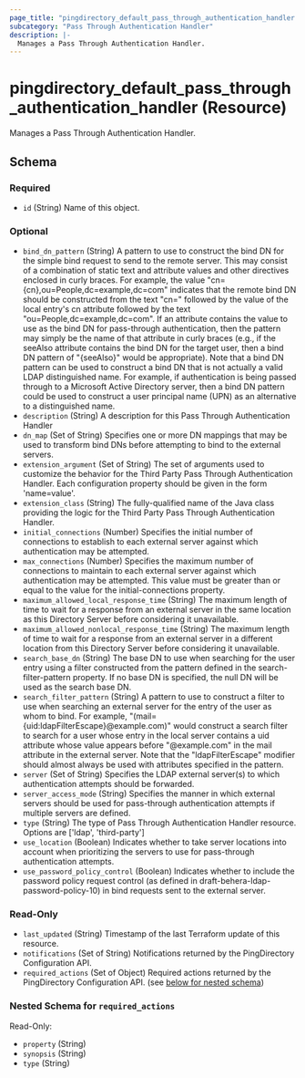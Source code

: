```yaml
---
page_title: "pingdirectory_default_pass_through_authentication_handler Resource - terraform-provider-pingdirectory"
subcategory: "Pass Through Authentication Handler"
description: |-
  Manages a Pass Through Authentication Handler.
---
```


# pingdirectory_default_pass_through_authentication_handler (Resource)

Manages a Pass Through Authentication Handler.



<!-- schema generated by tfplugindocs -->
## Schema

### Required

- `id` (String) Name of this object.

### Optional

- `bind_dn_pattern` (String) A pattern to use to construct the bind DN for the simple bind request to send to the remote server. This may consist of a combination of static text and attribute values and other directives enclosed in curly braces.  For example, the value "cn={cn},ou=People,dc=example,dc=com" indicates that the remote bind DN should be constructed from the text "cn=" followed by the value of the local entry's cn attribute followed by the text "ou=People,dc=example,dc=com". If an attribute contains the value to use as the bind DN for pass-through authentication, then the pattern may simply be the name of that attribute in curly braces (e.g., if the seeAlso attribute contains the bind DN for the target user, then a bind DN pattern of "{seeAlso}" would be appropriate).  Note that a bind DN pattern can be used to construct a bind DN that is not actually a valid LDAP distinguished name. For example, if authentication is being passed through to a Microsoft Active Directory server, then a bind DN pattern could be used to construct a user principal name (UPN) as an alternative to a distinguished name.
- `description` (String) A description for this Pass Through Authentication Handler
- `dn_map` (Set of String) Specifies one or more DN mappings that may be used to transform bind DNs before attempting to bind to the external servers.
- `extension_argument` (Set of String) The set of arguments used to customize the behavior for the Third Party Pass Through Authentication Handler. Each configuration property should be given in the form 'name=value'.
- `extension_class` (String) The fully-qualified name of the Java class providing the logic for the Third Party Pass Through Authentication Handler.
- `initial_connections` (Number) Specifies the initial number of connections to establish to each external server against which authentication may be attempted.
- `max_connections` (Number) Specifies the maximum number of connections to maintain to each external server against which authentication may be attempted. This value must be greater than or equal to the value for the initial-connections property.
- `maximum_allowed_local_response_time` (String) The maximum length of time to wait for a response from an external server in the same location as this Directory Server before considering it unavailable.
- `maximum_allowed_nonlocal_response_time` (String) The maximum length of time to wait for a response from an external server in a different location from this Directory Server before considering it unavailable.
- `search_base_dn` (String) The base DN to use when searching for the user entry using a filter constructed from the pattern defined in the search-filter-pattern property. If no base DN is specified, the null DN will be used as the search base DN.
- `search_filter_pattern` (String) A pattern to use to construct a filter to use when searching an external server for the entry of the user as whom to bind. For example, "(mail={uid:ldapFilterEscape}@example.com)" would construct a search filter to search for a user whose entry in the local server contains a uid attribute whose value appears before "@example.com" in the mail attribute in the external server. Note that the "ldapFilterEscape" modifier should almost always be used with attributes specified in the pattern.
- `server` (Set of String) Specifies the LDAP external server(s) to which authentication attempts should be forwarded.
- `server_access_mode` (String) Specifies the manner in which external servers should be used for pass-through authentication attempts if multiple servers are defined.
- `type` (String) The type of Pass Through Authentication Handler resource. Options are ['ldap', 'third-party']
- `use_location` (Boolean) Indicates whether to take server locations into account when prioritizing the servers to use for pass-through authentication attempts.
- `use_password_policy_control` (Boolean) Indicates whether to include the password policy request control (as defined in draft-behera-ldap-password-policy-10) in bind requests sent to the external server.

### Read-Only

- `last_updated` (String) Timestamp of the last Terraform update of this resource.
- `notifications` (Set of String) Notifications returned by the PingDirectory Configuration API.
- `required_actions` (Set of Object) Required actions returned by the PingDirectory Configuration API. (see [below for nested schema](#nestedatt--required_actions))

<a id="nestedatt--required_actions"></a>
### Nested Schema for `required_actions`

Read-Only:

- `property` (String)
- `synopsis` (String)
- `type` (String)



